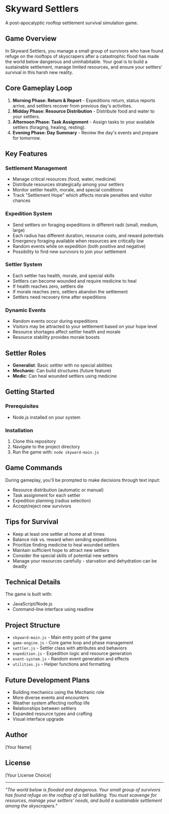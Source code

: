 # Skyward Settlers

A post-apocalyptic rooftop settlement survival simulation game.

## Game Overview

In Skyward Settlers, you manage a small group of survivors who have found refuge on the rooftops of skyscrapers after a catastrophic flood has made the world below dangerous and uninhabitable. Your goal is to build a sustainable settlement, manage limited resources, and ensure your settlers' survival in this harsh new reality.

## Core Gameplay Loop

1. **Morning Phase: Return & Report** - Expeditions return, status reports arrive, and settlers recover from previous day's activities.
2. **Midday Phase: Resource Distribution** - Distribute food and water to your settlers.
3. **Afternoon Phase: Task Assignment** - Assign tasks to your available settlers (foraging, healing, resting).
4. **Evening Phase: Day Summary** - Review the day's events and prepare for tomorrow.

## Key Features

### Settlement Management
- Manage critical resources (food, water, medicine)
- Distribute resources strategically among your settlers
- Monitor settler health, morale, and special conditions
- Track "Settlement Hope" which affects morale penalties and visitor chances

### Expedition System
- Send settlers on foraging expeditions in different radii (small, medium, large)
- Each radius has different duration, resource costs, and reward potentials
- Emergency foraging available when resources are critically low
- Random events while on expedition (both positive and negative)
- Possibility to find new survivors to join your settlement

### Settler System
- Each settler has health, morale, and special skills
- Settlers can become wounded and require medicine to heal
- If health reaches zero, settlers die
- If morale reaches zero, settlers abandon the settlement
- Settlers need recovery time after expeditions

### Dynamic Events
- Random events occur during expeditions
- Visitors may be attracted to your settlement based on your hope level
- Resource shortages affect settler health and morale
- Resource stability provides morale boosts

## Settler Roles

- **Generalist**: Basic settler with no special abilities
- **Mechanic**: Can build structures (future feature)
- **Medic**: Can heal wounded settlers using medicine

## Getting Started

### Prerequisites
- Node.js installed on your system

### Installation
1. Clone this repository
2. Navigate to the project directory
3. Run the game with: `node skyward-main.js`

## Game Commands

During gameplay, you'll be prompted to make decisions through text input:
- Resource distribution (automatic or manual)
- Task assignment for each settler
- Expedition planning (radius selection)
- Accept/reject new survivors

## Tips for Survival

- Keep at least one settler at home at all times
- Balance risk vs. reward when sending expeditions
- Prioritize finding medicine to heal wounded settlers
- Maintain sufficient hope to attract new settlers
- Consider the special skills of potential new settlers
- Manage your resources carefully - starvation and dehydration can be deadly

## Technical Details

The game is built with:
- JavaScript/Node.js
- Command-line interface using readline

## Project Structure

- `skyward-main.js` - Main entry point of the game
- `game-engine.js` - Core game loop and phase management
- `settler.js` - Settler class with attributes and behaviors
- `expedition.js` - Expedition logic and resource generation
- `event-system.js` - Random event generation and effects
- `utilities.js` - Helper functions and formatting

## Future Development Plans

- Building mechanics using the Mechanic role
- More diverse events and encounters
- Weather system affecting rooftop life
- Relationships between settlers
- Expanded resource types and crafting
- Visual interface upgrade

## Author

[Your Name]

## License

[Your License Choice]

---

*"The world below is flooded and dangerous. Your small group of survivors has found refuge on the rooftop of a tall building. You must scavenge for resources, manage your settlers' needs, and build a sustainable settlement among the skyscrapers."*